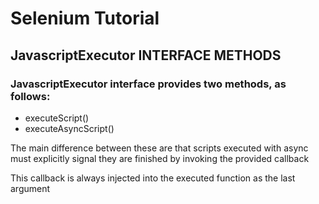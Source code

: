 # Selenium Tutorial

## JavascriptExecutor INTERFACE METHODS

### JavascriptExecutor interface provides two methods, as follows:
- executeScript()
- executeAsyncScript()

The main difference between these are that scripts executed with async must explicitly signal they are finished by invoking the provided callback

This callback is always injected into the executed function as the last argument
